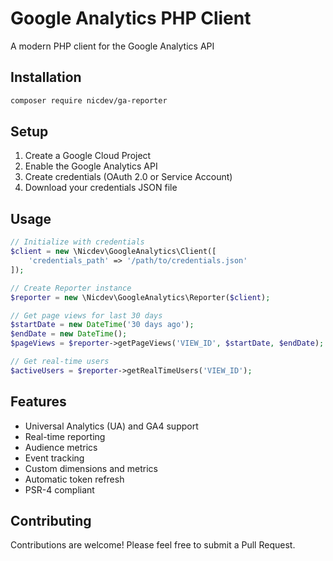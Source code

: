 # Google Analytics PHP Client

A modern PHP client for the Google Analytics API 

## Installation

```bash
composer require nicdev/ga-reporter
```

## Setup

1. Create a Google Cloud Project
2. Enable the Google Analytics API
3. Create credentials (OAuth 2.0 or Service Account)
4. Download your credentials JSON file

## Usage

```php
// Initialize with credentials
$client = new \Nicdev\GoogleAnalytics\Client([
    'credentials_path' => '/path/to/credentials.json'
]);

// Create Reporter instance
$reporter = new \Nicdev\GoogleAnalytics\Reporter($client);

// Get page views for last 30 days
$startDate = new DateTime('30 days ago');
$endDate = new DateTime();
$pageViews = $reporter->getPageViews('VIEW_ID', $startDate, $endDate);

// Get real-time users
$activeUsers = $reporter->getRealTimeUsers('VIEW_ID');
```

## Features

- Universal Analytics (UA) and GA4 support
- Real-time reporting
- Audience metrics
- Event tracking
- Custom dimensions and metrics
- Automatic token refresh
- PSR-4 compliant

## Contributing

Contributions are welcome! Please feel free to submit a Pull Request.
